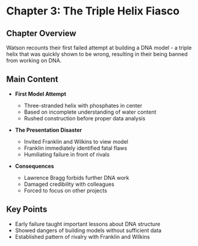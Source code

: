 # Chapter 3: The Triple Helix Fiasco

## Chapter Overview
Watson recounts their first failed attempt at building a DNA model - a triple helix that was quickly shown to be wrong, resulting in their being banned from working on DNA.

## Main Content
- **First Model Attempt**
  - Three-stranded helix with phosphates in center
  - Based on incomplete understanding of water content
  - Rushed construction before proper data analysis

- **The Presentation Disaster**
  - Invited Franklin and Wilkins to view model
  - Franklin immediately identified fatal flaws
  - Humiliating failure in front of rivals

- **Consequences**
  - Lawrence Bragg forbids further DNA work
  - Damaged credibility with colleagues
  - Forced to focus on other projects

## Key Points
- Early failure taught important lessons about DNA structure
- Showed dangers of building models without sufficient data
- Established pattern of rivalry with Franklin and Wilkins